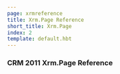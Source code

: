 ```yaml
---
page: xrmreference
title: Xrm.Page Reference
short_title: Xrm.Page
index: 2
template: default.hbt
---
```


### CRM 2011 Xrm.Page Reference

<div id="tree"></div>